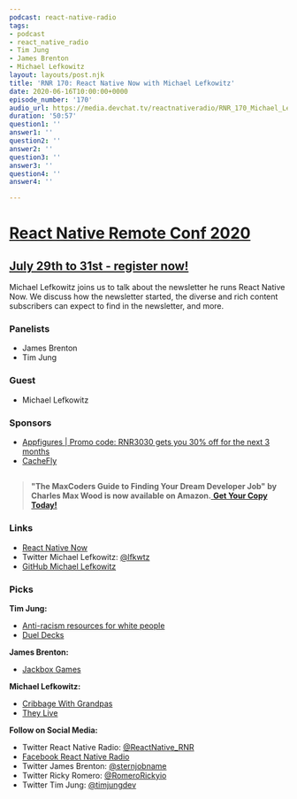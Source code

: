 ```yaml
---
podcast: react-native-radio
tags:
- podcast
- react_native_radio
- Tim Jung
- James Brenton
- Michael Lefkowitz
layout: layouts/post.njk
title: 'RNR 170: React Native Now with Michael Lefkowitz'
date: 2020-06-16T10:00:00+0000
episode_number: '170'
audio_url: https://media.devchat.tv/reactnativeradio/RNR_170_Michael_Lefkowitz.mp3
duration: '50:57'
question1: ''
answer1: ''
question2: ''
answer2: ''
question3: ''
answer3: ''
question4: ''
answer4: ''

---
```

# [React Native Remote Conf 2020 ](https://devchat.tv/conferences/react-native-remote-2020/)

## [July 29th to 31st - register now!](https://devchat.tv/conferences/react-native-remote-2020/)

Michael Lefkowitz joins us to talk about the newsletter he runs React Native Now. We discuss how the newsletter started, the diverse and rich content subscribers can expect to find in the newsletter, and more.

### **Panelists**

* James Brenton
* Tim Jung

### **Guest**

* Michael Lefkowitz

### **Sponsors**

* [Appfigures | Promo code: RNR3030 gets you 30% off for the next 3 months](https://appfigures.com/account/upgrade?p=rnr3030)
* [CacheFly](https://www.cachefly.com/)

## 

> **"The MaxCoders Guide to Finding Your Dream Developer Job" by Charles Max Wood is now available on Amazon.**[ **Get Your Copy Today!**](https://www.amazon.com/gp/product/B081MBL5C9/ref=as_li_ss_tl?ie=UTF8&linkCode=sl1&tag=devchattv-20&linkId=9d61363241636e2546ef46abba198746&language=en_US)

### **Links**

* [React Native Now](https://reactnativenow.com/)
* Twitter Michael Lefkowitz: [@lfkwtz](https://twitter.com/lfkwtz)
* [GitHub Michael Lefkowitz](https://github.com/lfkwtz)

### **Picks**

**Tim Jung:**

* [Anti-racism resources for white people](https://docs.google.com/document/d/1BRlF2_zhNe86SGgHa6-VlBO-QgirITwCTugSfKie5Fs/mobilebasic)
* [Duel Decks](https://mtg.gamepedia.com/Duel_Decks)

**James Brenton:**

* [Jackbox Games](https://www.jackboxgames.com/games/)

**Michael Lefkowitz:**

* [Cribbage With Grandpas](http://cribbagewithgrandpas.com/)
* [They Live](https://www.imdb.com/title/tt0096256/)

**Follow on Social Media:**

* Twitter React Native Radio: [@ReactNative_RNR](https://twitter.com/ReactNative_RNR)
* [Facebook React Native Radio](https://www.facebook.com/ReactNativeRadio/)
* Twitter James Brenton: [@sternjobname](https://twitter.com/sternjobname)
* Twitter Ricky Romero: [@RomeroRickyio](https://twitter.com/RomeroRickyio)
* Twitter Tim Jung: [@timjungdev](https://twitter.com/timjungdev)